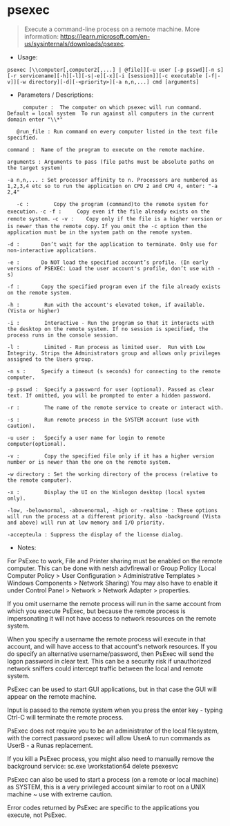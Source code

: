 # psexec

>Execute a command-line process on a remote machine.
> More information: <https://learn.microsoft.com/en-us/sysinternals/downloads/psexec>.

- Usage:

`psexec [\\computer[,computer2[,...] | @file]][-u user [-p psswd][-n s][-r servicename][-h][-l][-s|-e][-x][-i [session]][-c executable [-f|-v]][-w directory][-d][-<priority>][-a n,n,...] cmd [arguments]`

- Parameters / Descriptions:

`     computer :  The computer on which psexec will run command. Default = local system 
              To run against all computers in the current domain enter "\\*"`
               
`   @run_file : Run command on every computer listed in the text file specified.`

   `command :  Name of the program to execute on the remote machine.`

   `arguments : Arguments to pass (file paths must be absolute paths on the target system)`

   `-a n,n,... : Set processor affinity to n. Processors are numbered as 1,2,3,4 etc
              so to run the application on CPU 2 and CPU 4, enter: "-a 2,4"`

`   -c :        Copy the program (command)to the remote system for execution.`
   `-c -f :     Copy even if the file already exists on the remote system.`
   `-c -v :    Copy only if the file is a higher version or is newer than the remote copy.`
       `If you omit the -c option then the application must be in the system path on the remote system.`

   `-d :       Don’t wait for the application to terminate.
              Only use for non-interactive applications.`

   `-e :       Do NOT load the specified account’s profile.
              (In early versions of PSEXEC: Load the user account's profile, don’t use with -s)`

   `-f :       Copy the specified program even if the file already exists on the remote system.`

   `-h :        Run with the account's elevated token, if available. (Vista or higher)`

   `-i :        Interactive - Run the program so that it interacts with the desktop on the remote system.
              If no session is specified, the process runs in the console session.`

   `-l :        Limited - Run process as limited user.  Run with Low Integrity.
              Strips the Administrators group and allows only privileges assigned to the Users group.`

   `-n s :     Specify a timeout (s seconds) for connecting to the remote computer.`

   `-p psswd :  Specify a password for user (optional). Passed as clear text.
              If omitted, you will be prompted to enter a hidden password.`

   `-r :        The name of the remote service to create or interact with.`

   `-s :        Run remote process in the SYSTEM account (use with caution).`

   `-u user :   Specify a user name for login to remote computer(optional).`

   `-v :        Copy the specified file only if it has a higher version number or is newer
              than the one on the remote system.`

   `-w directory : Set the working directory of the process (relative to the remote computer).`

   `-x :        Display the UI on the Winlogon desktop (local system only).`

   `-low, -belownormal, -abovenormal, -high or -realtime :
              These options will run the process at a different priority.
              also -background (Vista and above) will run at low memory and I/O priority.`

   `-accepteula : Suppress the display of the license dialog.`

- Notes:

For PsExec to work, File and Printer sharing must be enabled on the remote computer. This can be done with netsh advfirewall or Group Policy (Local Computer Policy > User Configuration > Administrative Templates > Windows Components > Network Sharing)
You may also have to enable it under Control Panel > Network > Network Adapter > properties.

If you omit username the remote process will run in the same account from which you execute PsExec, but because the remote process is impersonating it will not have access to network resources on the remote system.

When you specify a username the remote process will execute in that account, and will have access to that account's network resources. If you do specify an alternative username/password, then PsExec will send the logon password in clear text. This can be a security risk if unauthorized network sniffers could intercept traffic between the local and remote system.

PsExec can be used to start GUI applications, but in that case the GUI will appear on the remote machine.

Input is passed to the remote system when you press the enter key - typing Ctrl-C will terminate the remote process.

PsExec does not require you to be an administrator of the local filesystem, with the correct password psexec will allow UserA to run commands as UserB - a Runas replacement.

If you kill a PsExec process, you might also need to manually remove the background service:
sc.exe \\workstation64 delete psexesvc

PsExec can also be used to start a process (on a remote or local machine) as SYSTEM, this is a very privileged account similar to root on a UNIX machine ~ use with extreme caution.

Error codes returned by PsExec are specific to the applications you execute, not PsExec.

